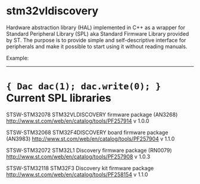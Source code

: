 stm32vldiscovery
================
Hardware abstraction library (HAL) implemented in C++ as a wrapper for Standard Peripheral Library (SPL) aka Standard Firmware Library provided by ST.
The purpose is to provide simple and self-descriptive interface for peripherals and make it possible to start using it without reading manuals.

Example:
________
`
{
    Dac dac(1);
    dac.write(0);
}
`
Current SPL libraries
==================
STSW-STM32078 STM32VLDISCOVERY firmware package (AN3268)
http://www.st.com/web/en/catalog/tools/PF257914
v 1.0.0

STSW-STM32068 STM32F4DISCOVERY board firmware package (AN3983)
http://www.st.com/web/en/catalog/tools/PF257904
v 1.1.0

STSW-STM32072 STM32L1 Discovery firmware package (RN0079)
http://www.st.com/web/en/catalog/tools/PF257908
v 1.0.3

STSW-STM32118 STM32F3 Discovery kit firmware package
http://www.st.com/web/en/catalog/tools/PF258154
v 1.1.0
